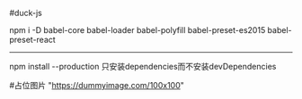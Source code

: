 #duck-js

npm i -D babel-core babel-loader babel-polyfill babel-preset-es2015 babel-preset-react
***
npm install --production 只安装dependencies而不安装devDependencies

#占位图片
"https://dummyimage.com/100x100"